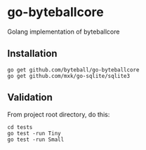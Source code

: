 # go-byteballcore
Golang implementation of byteballcore

## Installation

```
go get github.com/byteball/go-byteballcore
go get github.com/mxk/go-sqlite/sqlite3
```

## Validation

From project root directory, do this:

```
cd tests
go test -run Tiny
go test -run Small
```
